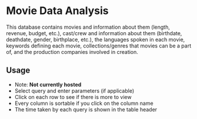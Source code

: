 # Movie Data Analysis
This database contains movies and information about them (length, revenue, budget, etc.), cast/crew and information about them (birthdate, deathdate, gender, birthplace, etc.), the languages spoken in each movie, keywords defining each movie, collections/genres that movies can be a part of, and the production companies involved in creation.

## Usage
- Note: **Not currently hosted**
- Select query and enter parameters (if applicable)
- Click on each row to see if there is more to view
- Every column is sortable if you click on the column name
- The time taken by each query is shown in the table header
